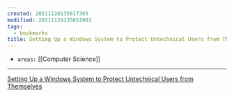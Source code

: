 ```yaml
---
created: 20211128135617385
modified: 20211128135651903
tags:
  - bookmarks
title: Setting Up a Windows System to Protect Untechnical Users from Themselves
---
```


- `areas:` [[Computer Science]]

---

[Setting Up a Windows System to Protect Untechnical Users from Themselves](https://noteaureus.org/post/tutorials/sysadmin/win4unsavvy/)
